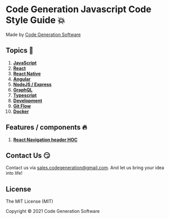# Code Generation Javascript Code Style Guide 💥

Made by [Code Generation Software](http://codegeneration.io/)

## Topics 🚀

1. [**JavaScript**](docs/javascript.md)
2. [**React**](docs/react.md)
3. [**React Native**](docs/react-native/README.md)
4. [**Angular**](docs/angular/README.md)
5. [**NodeJS / Express**](docs/node-express.md)
6. [**GraphQL**](docs/graphql.md)
7. [**Typescript**](docs/typings.md)
8. [**Development**](docs/development.md)
9. [**Git Flow**](docs/git.md)
10. [**Docker**](docs/docker.md)

## Features / components 🔥

1. [**React Navigation header HOC**](/features-components/react-navigation-header-hoc.md)

## Contact Us 😏

Contact us via sales.codegeneration@gmail.com. And let us bring your idea into life!

## License

The MIT License (MIT)

Copyright © 2021 Code Generation Software
